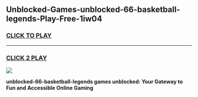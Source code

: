 
## Unblocked-Games-unblocked-66-basketball-legends-Play-Free-1iw04
<h3>
<a href="https://premium76.site?title=unblocked-66-basketball-legends&ref=23A">CLICK TO PLAY</a></h3>
<hr>

<h3>
<a href="https://premium76.site?title=unblocked-66-basketball-legends&ref=23A">CLICK 2 PLAY</a>
  
</h3>

<a href="https://premium76.site?title=unblocked-66-basketball-legends&ref=23A"><img src="https://clearcache.store/games.png"></a>


**unblocked-66-basketball-legends games unblocked: Your Gateway to Fun and Accessible Online Gaming**
